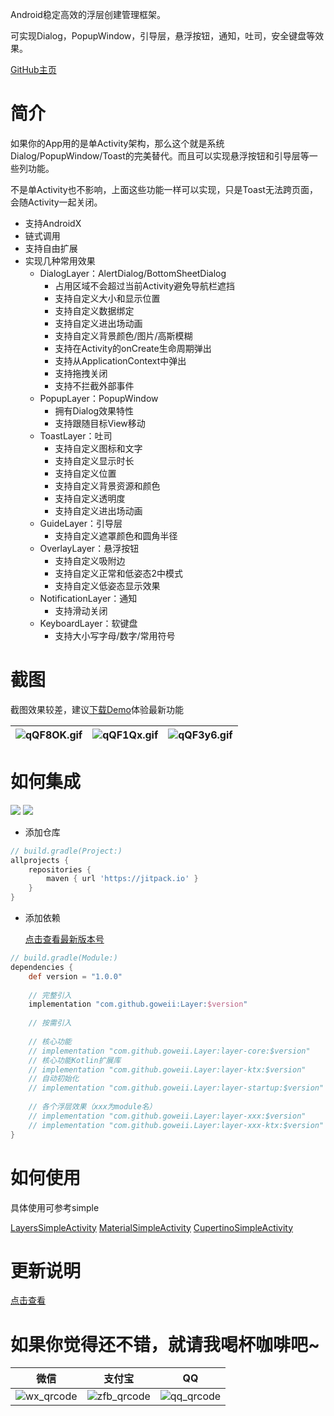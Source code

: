 Android稳定高效的浮层创建管理框架。

可实现Dialog，PopupWindow，引导层，悬浮按钮，通知，吐司，安全键盘等效果。

[GitHub主页](https://github.com/goweii/Layer)

# 简介

如果你的App用的是单Activity架构，那么这个就是系统Dialog/PopupWindow/Toast的完美替代。而且可以实现悬浮按钮和引导层等一些列功能。

不是单Activity也不影响，上面这些功能一样可以实现，只是Toast无法跨页面，会随Activity一起关闭。

- 支持AndroidX
- 链式调用
- 支持自由扩展
- 实现几种常用效果
    - DialogLayer：AlertDialog/BottomSheetDialog
        - 占用区域不会超过当前Activity避免导航栏遮挡
        - 支持自定义大小和显示位置
        - 支持自定义数据绑定
        - 支持自定义进出场动画
        - 支持自定义背景颜色/图片/高斯模糊
        - 支持在Activity的onCreate生命周期弹出
        - 支持从ApplicationContext中弹出
        - 支持拖拽关闭
        - 支持不拦截外部事件
    - PopupLayer：PopupWindow
        - 拥有Dialog效果特性
        - 支持跟随目标View移动
    - ToastLayer：吐司
        - 支持自定义图标和文字
        - 支持自定义显示时长
        - 支持自定义位置
        - 支持自定义背景资源和颜色
        - 支持自定义透明度
        - 支持自定义进出场动画
    - GuideLayer：引导层
        - 支持自定义遮罩颜色和圆角半径
    - OverlayLayer：悬浮按钮
        - 支持自定义吸附边
        - 支持自定义正常和低姿态2中模式
        - 支持自定义低姿态显示效果
    - NotificationLayer：通知
        - 支持滑动关闭
    - KeyboardLayer：软键盘
        - 支持大小写字母/数字/常用符号

# 截图

截图效果较差，建议[下载Demo](https://raw.githubusercontent.com/goweii/Layer/master/simple/release/per.goweii.layer.simple-1.0.0-1-release.apk)体验最新功能

| ![qQF8OK.gif](https://s1.ax1x.com/2022/03/22/qQF8OK.gif) | ![qQF1Qx.gif](https://s1.ax1x.com/2022/03/22/qQF1Qx.gif) | ![qQF3y6.gif](https://s1.ax1x.com/2022/03/22/qQF3y6.gif) |
| --- | --- | --- |

# 如何集成

![](https://img.shields.io/badge/Downloads%20Week-1.4k-green) ![](https://img.shields.io/badge/Downloads%20Month-7.3K-blue)

- 添加仓库

```groovy
// build.gradle(Project:)
allprojects {
    repositories {
        maven { url 'https://jitpack.io' }
    }
}
```

- 添加依赖

  [点击查看最新版本号](https://github.com/goweii/Layer/releases)

```groovy
// build.gradle(Module:)
dependencies {
    def version = "1.0.0"
    
    // 完整引入
    implementation "com.github.goweii:Layer:$version"
    
    // 按需引入
    
    // 核心功能
    // implementation "com.github.goweii.Layer:layer-core:$version"
    // 核心功能Kotlin扩展库
    // implementation "com.github.goweii.Layer:layer-ktx:$version"
    // 自动初始化
    // implementation "com.github.goweii.Layer:layer-startup:$version"
    
    // 各个浮层效果（xxx为module名）
    // implementation "com.github.goweii.Layer:layer-xxx:$version"
    // implementation "com.github.goweii.Layer:layer-xxx-ktx:$version"
}
```

# 如何使用

具体使用可参考simple

[LayersSimpleActivity](https://raw.githubusercontent.com/goweii/Layer/master/simple/src/main/java/per/goweii/layer/simple/LayersSimpleActivity.kt)
[MaterialSimpleActivity](https://raw.githubusercontent.com/goweii/Layer/master/simple/src/main/java/per/goweii/layer/simple/MaterialSimpleActivity.kt)
[CupertinoSimpleActivity](https://raw.githubusercontent.com/goweii/Layer/master/simple/src/main/java/per/goweii/layer/simple/CupertinoSimpleActivity.kt)

# 更新说明

[点击查看](https://github.com/goweii/Layer/releases)

# 如果你觉得还不错，就请我喝杯咖啡吧~

| 微信 | 支付宝 | QQ |
| :---: | :---: | :---: |
| ![wx_qrcode](https://gitee.com/goweii/WanAndroidServer/raw/master/about/wx_qrcode.png) | ![zfb_qrcode](https://gitee.com/goweii/WanAndroidServer/raw/master/about/zfb_qrcode.png) | ![qq_qrcode](https://gitee.com/goweii/WanAndroidServer/raw/master/about/qq_qrcode.png) |

